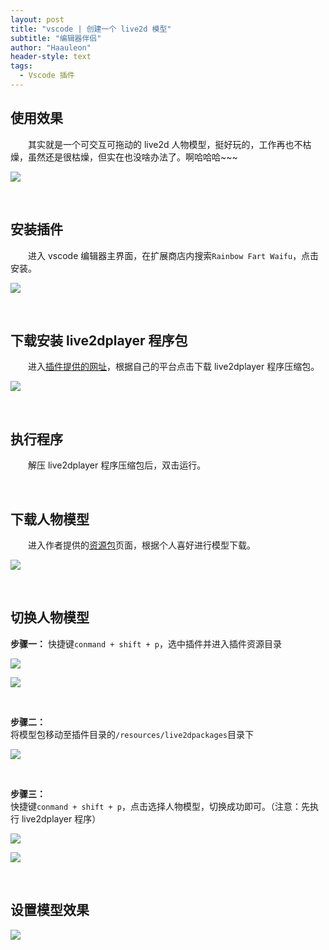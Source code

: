 ```yaml
---
layout: post
title: "vscode | 创建一个 live2d 模型"
subtitle: "编辑器伴侣"
author: "Haauleon"
header-style: text
tags:
  - Vscode 插件
---
```


## 使用效果
&emsp;&emsp;其实就是一个可交互可拖动的 live2d 人物模型，挺好玩的，工作再也不枯燥，虽然还是很枯燥，但实在也没啥办法了。啊哈哈哈~~~      

![](\img\in-post\post-vscode\2020-11-06-live2d-1.jpg)  

<br>


## 安装插件
&emsp;&emsp;进入 vscode 编辑器主界面，在扩展商店内搜索`Rainbow Fart Waifu`，点击安装。    

![](\img\in-post\post-vscode\2020-11-06-live2d-2.jpg)   

<br>

## 下载安装 live2dplayer 程序包
&emsp;&emsp;进入[插件提供的网址](https://rfw.jnsii.com/pan/index.php?share/folder&user=1&sid=GvTB7Cjr)，根据自己的平台点击下载 live2dplayer 程序压缩包。    

![](\img\in-post\post-vscode\2020-11-06-live2d-3.jpg)   

<br>

## 执行程序
&emsp;&emsp;解压 live2dplayer 程序压缩包后，双击运行。

<br>

## 下载人物模型
&emsp;&emsp;进入作者提供的[资源包](https://rfw.jnsii.com/pan/)页面，根据个人喜好进行模型下载。

![](\img\in-post\post-vscode\2020-11-06-live2d-4.jpg)   

<br>

## 切换人物模型
**步骤一：**
快捷键`conmand + shift + p`，选中插件并进入插件资源目录    

![](\img\in-post\post-vscode\2020-11-06-live2d-5.jpg)  

![](\img\in-post\post-vscode\2020-11-06-live2d-6.jpg)  

<br>

**步骤二：**    
将模型包移动至插件目录的`/resources/live2dpackages`目录下     

![](\img\in-post\post-vscode\2020-11-06-live2d-7.jpg)   

<br>

**步骤三：**    
快捷键`conmand + shift + p`，点击选择人物模型，切换成功即可。（注意：先执行 live2dplayer 程序）     

![](\img\in-post\post-vscode\2020-11-06-live2d-8.jpg)  

![](\img\in-post\post-vscode\2020-11-06-live2d-9.jpg)  

<br>

## 设置模型效果   
![](\img\in-post\post-vscode\2020-11-06-live2d-10.jpg)  
